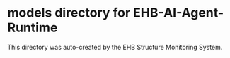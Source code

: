 # models directory for EHB-AI-Agent-Runtime

This directory was auto-created by the EHB Structure Monitoring System.